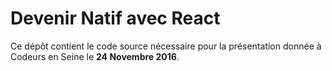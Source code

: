 # Devenir Natif avec React

Ce dépôt contient le code source nécessaire pour la présentation donnée à Codeurs en Seine le **24 Novembre 2016**.